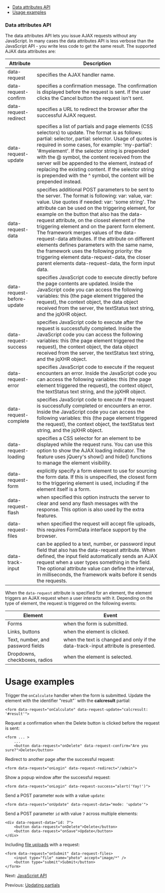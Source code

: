 *   [Data attributes API](#data-attributes)
*   [Usage examples](#data-attribute-examples)

<a name="data-attributes"></a>

### Data attributes API

The data attributes API lets you issue AJAX requests without any JavaScript. In many cases the data attributes API is less verbose than the JavaScript API - you write less code to get the same result. The supported AJAX data attributes are:

Attribute  | Description
-----------|------------
data-request  | specifies the AJAX handler name.
data-request-confirm  | specifies a confirmation message. The confirmation is displayed before the request is sent. If the user clicks the Cancel button the request isn't sent.
data-request-redirect  | specifies a URL to redirect the browser after the successful AJAX request.
data-request-update  | specifies a list of partials and page elements (CSS selectors) to update. The format is as follows: partial: selector, partial: selector. Usage of quotes is required in some cases, for example: 'my-partial': '#myelement'. If the selector string is prepended with the @ symbol, the content received from the server will be appended to the element, instead of replacing the existing content. If the selector string is prepended with the ^ symbol, the content will be prepended instead.
data-request-data  | specifies additional POST parameters to be sent to the server. The format is following: var: value, var: value. Use quotes if needed: var: 'some string'. The attribute can be used on the triggering element, for example on the button that also has the data-request attribute, on the closest element of the triggering element and on the parent form element. The framework merges values of the data-request-data attributes. If the attribute on different elements defines parameters with the same name, the framework uses the following priority: the triggering element data-request-data, the closer parent elements data-request-data, the form input data.
data-request-before-update  | specifies JavaScript code to execute directly before the page contents are updated. Inside the JavaScript code you can access the following variables: this (the page element triggered the request), the context object, the data object received from the server, the textStatus text string, and the jqXHR object.
data-request-success  | specifies JavaScript code to execute after the request is successfully completed. Inside the JavaScript code you can access the following variables: this (the page element triggered the request), the context object, the data object received from the server, the textStatus text string, and the jqXHR object.
data-request-error  | specifies JavaScript code to execute if the request encounters an error. Inside the JavaScript code you can access the following variables: this (the page element triggered the request), the context object, the textStatus text string, and the jqXHR object.
data-request-complete  | specifies JavaScript code to execute if the request is successfully completed or encounters an error. Inside the JavaScript code you can access the following variables: this (the page element triggered the request), the context object, the textStatus text string, and the jqXHR object.
data-request-loading  | specifies a CSS selector for an element to be displayed while the request runs. You can use this option to show the AJAX loading indicator. The feature uses jQuery's show() and hide() functions to manage the element visibility.
data-request-form  | explicitly specify a form element to use for sourcing the form data. If this is unspecified, the closest form to the triggering element is used, including if the element itself is a form.
data-request-flash  | when specified this option instructs the server to clear and send any flash messages with the response. This option is also used by the extra features.
data-request-files  | when specified the request will accept file uploads, this requires FormData interface support by the browser.
data-track-input  | can be applied to a text, number, or password input field that also has the data-request attribute. When defined, the input field automatically sends an AJAX request when a user types something in the field. The optional attribute value can define the interval, in milliseconds, the framework waits before it sends the requests.

When the `data-request` attribute is specified for an element, the element triggers an AJAX request when a user interacts with it. Depending on the type of element, the request is triggered on the following events:

Element  | Event
---------|------
Forms  | when the form is submitted.
Links, buttons  | when the element is clicked.
Text, number, and password fields  | when the text is changed and only if the data-track-input attribute is presented.
Dropdowns, checkboxes, radios  | when the element is selected.

<a name="data-attribute-examples"></a>

# Usage examples

Trigger the `onCalculate` handler when the form is submitted. Update the element with the identifier "result"` with the **calcresult** partial:

    <form data-request="onCalculate" data-request-update="calcresult: '#result'">

Request a confirmation when the Delete button is clicked before the request is sent:

    <form ... >
        ...
        <button data-request="onDelete" data-request-confirm="Are you sure?">Delete</button>

Redirect to another page after the successful request:

    <form data-request="onLogin" data-request-redirect="/admin">

Show a popup window after the successful request:

    <form data-request="onLogin" data-request-success="alert('Yay!')">

Send a POST parameter `mode` with a value `update`:

    <form data-request="onUpdate" data-request-data="mode: 'update'">

Send a POST parameter `id` with value `7` across multiple elements:

    <div data-request-data="id: 7">
        <button data-request="onDelete">Delete</button>
        <button data-request="onSave">Update</button>
    </div>

Including [file uploads](../services/request-input.md#files) with a request:

    <form data-request="onSubmit" data-request-files>
        <input type="file" name="photo" accept="image/*" />
        <button type="submit">Submit</button>
    </form>



Next: [JavaScript API](javascript-api.md)

Previous: [Updating partials](update-partials.md)
